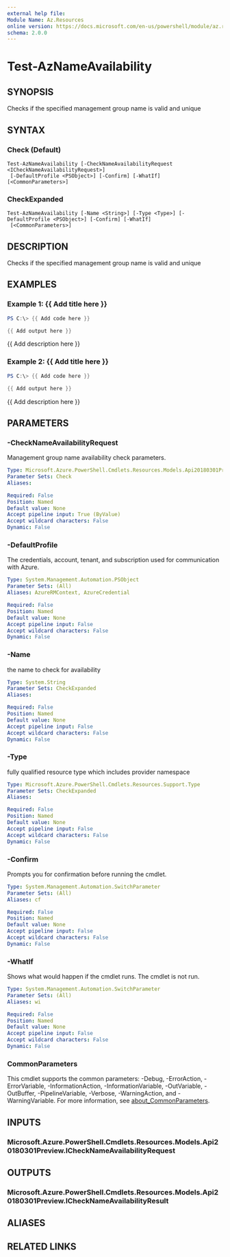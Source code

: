 ```yaml
---
external help file:
Module Name: Az.Resources
online version: https://docs.microsoft.com/en-us/powershell/module/az.resources/test-aznameavailability
schema: 2.0.0
---
```


# Test-AzNameAvailability

## SYNOPSIS
Checks if the specified management group name is valid and unique

## SYNTAX

### Check (Default)
```
Test-AzNameAvailability [-CheckNameAvailabilityRequest <ICheckNameAvailabilityRequest>]
 [-DefaultProfile <PSObject>] [-Confirm] [-WhatIf] [<CommonParameters>]
```

### CheckExpanded
```
Test-AzNameAvailability [-Name <String>] [-Type <Type>] [-DefaultProfile <PSObject>] [-Confirm] [-WhatIf]
 [<CommonParameters>]
```

## DESCRIPTION
Checks if the specified management group name is valid and unique

## EXAMPLES

### Example 1: {{ Add title here }}
```powershell
PS C:\> {{ Add code here }}

{{ Add output here }}
```

{{ Add description here }}

### Example 2: {{ Add title here }}
```powershell
PS C:\> {{ Add code here }}

{{ Add output here }}
```

{{ Add description here }}

## PARAMETERS

### -CheckNameAvailabilityRequest
Management group name availability check parameters.

```yaml
Type: Microsoft.Azure.PowerShell.Cmdlets.Resources.Models.Api20180301Preview.ICheckNameAvailabilityRequest
Parameter Sets: Check
Aliases:

Required: False
Position: Named
Default value: None
Accept pipeline input: True (ByValue)
Accept wildcard characters: False
Dynamic: False
```

### -DefaultProfile
The credentials, account, tenant, and subscription used for communication with Azure.

```yaml
Type: System.Management.Automation.PSObject
Parameter Sets: (All)
Aliases: AzureRMContext, AzureCredential

Required: False
Position: Named
Default value: None
Accept pipeline input: False
Accept wildcard characters: False
Dynamic: False
```

### -Name
the name to check for availability

```yaml
Type: System.String
Parameter Sets: CheckExpanded
Aliases:

Required: False
Position: Named
Default value: None
Accept pipeline input: False
Accept wildcard characters: False
Dynamic: False
```

### -Type
fully qualified resource type which includes provider namespace

```yaml
Type: Microsoft.Azure.PowerShell.Cmdlets.Resources.Support.Type
Parameter Sets: CheckExpanded
Aliases:

Required: False
Position: Named
Default value: None
Accept pipeline input: False
Accept wildcard characters: False
Dynamic: False
```

### -Confirm
Prompts you for confirmation before running the cmdlet.

```yaml
Type: System.Management.Automation.SwitchParameter
Parameter Sets: (All)
Aliases: cf

Required: False
Position: Named
Default value: None
Accept pipeline input: False
Accept wildcard characters: False
Dynamic: False
```

### -WhatIf
Shows what would happen if the cmdlet runs.
The cmdlet is not run.

```yaml
Type: System.Management.Automation.SwitchParameter
Parameter Sets: (All)
Aliases: wi

Required: False
Position: Named
Default value: None
Accept pipeline input: False
Accept wildcard characters: False
Dynamic: False
```

### CommonParameters
This cmdlet supports the common parameters: -Debug, -ErrorAction, -ErrorVariable, -InformationAction, -InformationVariable, -OutVariable, -OutBuffer, -PipelineVariable, -Verbose, -WarningAction, and -WarningVariable. For more information, see [about_CommonParameters](http://go.microsoft.com/fwlink/?LinkID=113216).

## INPUTS

### Microsoft.Azure.PowerShell.Cmdlets.Resources.Models.Api20180301Preview.ICheckNameAvailabilityRequest

## OUTPUTS

### Microsoft.Azure.PowerShell.Cmdlets.Resources.Models.Api20180301Preview.ICheckNameAvailabilityResult

## ALIASES

## RELATED LINKS

